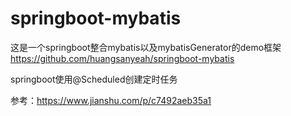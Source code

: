 # springboot-mybatis
这是一个springboot整合mybatis以及mybatisGenerator的demo框架
https://github.com/huangsanyeah/springboot-mybatis

springboot使用@Scheduled创建定时任务



参考：https://www.jianshu.com/p/c7492aeb35a1